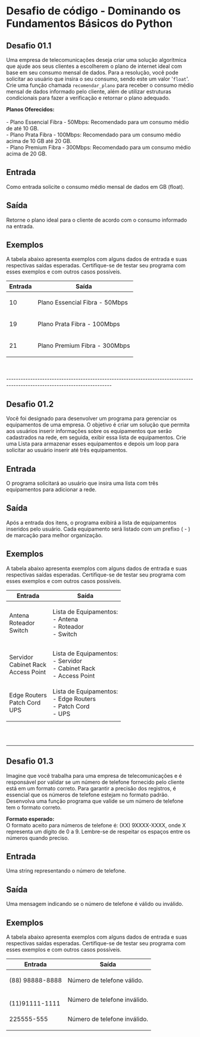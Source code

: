 <h1>Desafio de código - Dominando os Fundamentos Básicos do Python</h1>

<div><h2>Desafio 01.1</h2>

<p>Uma empresa de telecomunicações deseja criar uma solução algorítmica que ajude aos seus clientes a escolherem o plano de internet ideal com base em seu consumo mensal de dados. Para a resolução, você pode solicitar ao usuário que insira o seu consumo, sendo este um valor '<code>float</code>'. Crie uma função chamada <code>recomendar_plano</code> para receber o consumo médio mensal de dados informado pelo cliente, além de utilizar estruturas condicionais para fazer a verificação e retornar o plano adequado.</p>

<p><strong>Planos Oferecidos:</strong><br>
<br>
- Plano Essencial Fibra - 50Mbps: Recomendado para um consumo médio de até 10 GB.<br>
- Plano Prata Fibra - 100Mbps: Recomendado para um consumo médio acima de 10 GB até 20 GB.<br>
- Plano Premium Fibra - 300Mbps: Recomendado para um consumo médio acima de 20 GB.</p>

<h2>Entrada</h2>

<p>Como entrada solicite o consumo médio mensal de dados em GB (float).</p>

<h2>Saída</h2>

<p>Retorne o plano ideal para o cliente de acordo com o consumo informado na entrada.</p>

<h2>Exemplos</h2>

<p>A tabela abaixo apresenta exemplos com alguns dados de entrada e suas respectivas saídas esperadas. Certifique-se de testar seu programa com esses exemplos e com outros casos possíveis.</p>

<table>
	<thead>
		<tr>
			<th>Entrada</th>
			<th>Saída</th>
		</tr>
	</thead>
	<tbody>
		<tr>
			<td>
			<p>10</p>
			</td>
			<td>
			<p>Plano Essencial Fibra - 50Mbps</p>
			</td>
		</tr>
		<tr>
			<td>
			<p>19</p>
			</td>
			<td>Plano Prata Fibra - 100Mbps</td>
		</tr>
		<tr>
			<td>
			<p>21</p>
			</td>
			<td>
			<p>Plano Premium Fibra - 300Mbps</p>
			</td>
		</tr>
	</tbody>
</table> <br><br></div>
--------------------------------------------------------------------------------------------------------------------------

<div><h2>Desafio 01.2</h2>

<p>Você foi designado para desenvolver um programa para gerenciar os equipamentos de uma empresa. O objetivo é criar um solução que permita aos usuários inserir informações sobre os equipamentos que serão cadastrados na rede, em seguida, exibir essa lista de equipamentos. Crie uma Lista para armazenar esses equipamentos e depois um loop para solicitar ao usuário inserir até três equipamentos.</p>

<h2>Entrada</h2>

<p>O programa solicitará ao usuário que insira uma lista com três equipamentos para adicionar a rede.</p>

<h2>Saída</h2>

<p>Após a entrada dos itens, o programa exibirá a lista de equipamentos inseridos pelo usuário. Cada equipamento será listado com um prefixo ( - ) de marcação para melhor organização.</p>

<h2>Exemplos</h2>

<p>A tabela abaixo apresenta exemplos com alguns dados de entrada e suas respectivas saídas esperadas. Certifique-se de testar seu programa com esses exemplos e com outros casos possíveis.</p>

<table>
	<thead>
		<tr>
			<th>Entrada</th>
			<th>Saída</th>
		</tr>
	</thead>
	<tbody>
		<tr>
			<td>
			<p>Antena<br>
			Roteador<br>
			Switch</p>
			</td>
			<td>
			<p>Lista de Equipamentos:<br>
			- Antena<br>
			- Roteador<br>
			- Switch</p>
			</td>
		</tr>
		<tr>
			<td><br>
			Servidor<br>
			Cabinet Rack<br>
			Access Point<br>
			&nbsp;</td>
			<td>Lista de Equipamentos:<br>
			- Servidor<br>
			- Cabinet Rack<br>
			- Access Point</td>
		</tr>
		<tr>
			<td>
			<p>Edge Routers<br>
			Patch Cord<br>
			UPS</p>
			</td>
			<td>Lista de Equipamentos:<br>
			- Edge Routers<br>
			- Patch Cord<br>
			- UPS</td>
		</tr>
	</tbody>
</table> <br><br></div>

---------------------------------------------------------------------------------------------------

<div><h2>Desafio 01.3</h2>

<p>Imagine que você trabalha para uma empresa de telecomunicações e é responsável por validar se um número de telefone fornecido pelo cliente está em um formato correto. Para garantir a precisão dos registros, é essencial que os números de telefone estejam no formato padrão. Desenvolva uma função programa que valide se um número de telefone tem o formato correto.</p>

<p><strong>Formato esperado:</strong><br>
O formato aceito para números de telefone é: (XX) 9XXXX-XXXX, onde X representa um dígito de 0 a 9. Lembre-se de respeitar os espaços entre os números quando preciso.</p>

<h2>Entrada</h2>

<p>Uma string representando o número de telefone.</p>

<h2>Saída</h2>

<p>Uma mensagem indicando se o número de telefone é válido ou inválido.</p>

<h2>Exemplos</h2>

<p>A tabela abaixo apresenta exemplos com alguns dados de entrada e suas respectivas saídas esperadas. Certifique-se de testar seu programa com esses exemplos e com outros casos possíveis.</p>

<table>
	<thead>
		<tr>
			<th>Entrada</th>
			<th>Saída</th>
		</tr>
	</thead>
	<tbody>
		<tr>
			<td>
			<p>(88) 98888-8888</p>
			</td>
			<td>
			<p>Número de telefone válido.</p>
			</td>
		</tr>
		<tr>
			<td><br>
			(11)91111-1111</td>
			<td>Número de telefone inválido.</td>
		</tr>
		<tr>
			<td>
			<p>225555-555</p>
			</td>
			<td>Número de telefone inválido.</td>
		</tr>
	</tbody>
</table> <br><br></div>